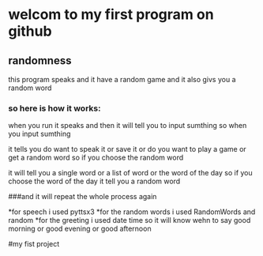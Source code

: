 

# welcom to my first program on github

## randomness

this program speaks and it have a random game and it also givs you a random word

### so here is how it works: 

when you run it speaks and then it will tell you to input sumthing so when you input sumthing

it tells you do want to speak it or save it or do you want to play a game or get a random word so if you choose the random word

it will tell you a single word or a list of word or the word of the day so if you choose the word of the day it tell you a random word

###and it will repeat the whole process again

*for speech i used pyttsx3
*for the random words i used RandomWords and random
*for the greeting i used date time so it will know wehn to say good morning or good evening or good afternoon


#my fist project

